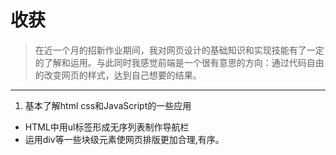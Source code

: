 # **收获**
>在近一个月的招新作业期间，我对网页设计的基础知识和实现技能有了一定的了解和运用。与此同时我感觉前端是一个很有意思的方向：通过代码自由的改变网页的样式，达到自己想要的结果。

-----
1. 基本了解html css和JavaScript的一些应用
* HTML中用ul标签形成无序列表制作导航栏
* 运用div等一些块级元素使网页排版更加合理,有序。

